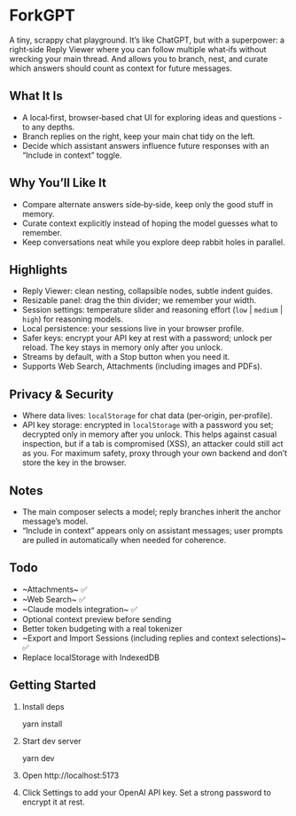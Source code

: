 # ForkGPT

A tiny, scrappy chat playground. It’s like ChatGPT, but with a superpower: a right‑side Reply Viewer where you can follow multiple what‑ifs without wrecking your main thread. And allows you to branch, nest, and curate which answers should count as context for future messages. 

## What It Is
- A local‑first, browser‑based chat UI for exploring ideas and questions - to any depths.
- Branch replies on the right, keep your main chat tidy on the left.
- Decide which assistant answers influence future responses with an “Include in context” toggle.

## Why You’ll Like It
- Compare alternate answers side‑by‑side, keep only the good stuff in memory.
- Curate context explicitly instead of hoping the model guesses what to remember.
- Keep conversations neat while you explore deep rabbit holes in parallel.

## Highlights
- Reply Viewer: clean nesting, collapsible nodes, subtle indent guides.
- Resizable panel: drag the thin divider; we remember your width.
- Session settings: temperature slider and reasoning effort (`low` | `medium` | `high`) for reasoning models.
- Local persistence: your sessions live in your browser profile.
- Safer keys: encrypt your API key at rest with a password; unlock per reload. The key stays in memory only after you unlock.
- Streams by default, with a Stop button when you need it.
- Supports Web Search, Attachments (including images and PDFs).

## Privacy & Security
- Where data lives: `localStorage` for chat data (per‑origin, per‑profile).
- API key storage: encrypted in `localStorage` with a password you set; decrypted only in memory after you unlock. This helps against casual inspection, but if a tab is compromised (XSS), an attacker could still act as you. For maximum safety, proxy through your own backend and don’t store the key in the browser.

## Notes
- The main composer selects a model; reply branches inherit the anchor message’s model.
- “Include in context” appears only on assistant messages; user prompts are pulled in automatically when needed for coherence.

## Todo
- ~Attachments~ ✅
- ~Web Search~ ✅
- ~Claude models integration~ ✅
- Optional context preview before sending
- Better token budgeting with a real tokenizer
- ~Export and Import Sessions (including replies and context selections)~ ✅
- Replace localStorage with IndexedDB

## Getting Started
1. Install deps

   yarn install

2. Start dev server

   yarn dev

3. Open http://localhost:5173

4. Click Settings to add your OpenAI API key. Set a strong password to encrypt it at rest.

